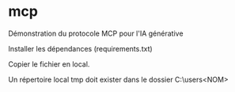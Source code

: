 # mcp
Démonstration du protocole MCP pour l'IA générative

Installer les dépendances (requirements.txt)

Copier le fichier en local.

Un répertoire local tmp doit exister dans le dossier C:\users\<NOM>
